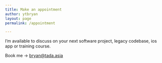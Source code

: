 ```yaml
---
title: Make an appointment
author: ytbryan
layout: page
permalink: /appointment

---
```

I&#8217;m available to discuss on your next software project, legacy codebase, ios app or training course.

Book me -> <bryan@tada.asia>
